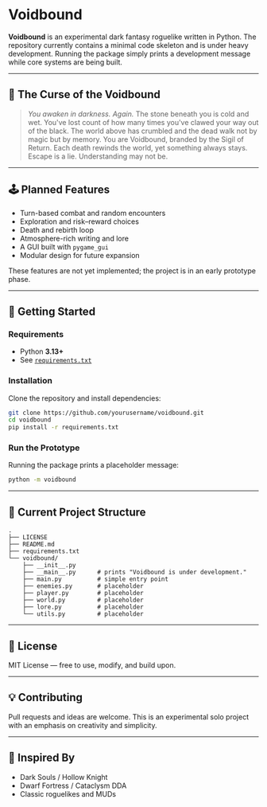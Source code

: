 # Voidbound

**Voidbound** is an experimental dark fantasy roguelike written in Python. The repository currently contains a minimal code skeleton and is under heavy development. Running the package simply prints a development message while core systems are being built.

---

## 🌌 The Curse of the Voidbound

> *You awaken in darkness. Again.*
> The stone beneath you is cold and wet. You've lost count of how many times you've clawed your way out of the black.
> The world above has crumbled and the dead walk not by magic but by memory.
> You are Voidbound, branded by the Sigil of Return. Each death rewinds the world, yet something always stays.
> Escape is a lie. Understanding may not be.

---

## 🕹️ Planned Features

- Turn-based combat and random encounters
- Exploration and risk–reward choices
- Death and rebirth loop
- Atmosphere-rich writing and lore
- A GUI built with `pygame_gui`
- Modular design for future expansion

These features are not yet implemented; the project is in an early prototype phase.

---

## 🚀 Getting Started

### Requirements

- Python **3.13+**
- See [`requirements.txt`](./requirements.txt)

### Installation

Clone the repository and install dependencies:

```bash
git clone https://github.com/yourusername/voidbound.git
cd voidbound
pip install -r requirements.txt
```

### Run the Prototype

Running the package prints a placeholder message:

```bash
python -m voidbound
```

---

## 🧱 Current Project Structure

```
.
├── LICENSE
├── README.md
├── requirements.txt
└── voidbound/
    ├── __init__.py
    ├── __main__.py      # prints "Voidbound is under development."
    ├── main.py          # simple entry point
    ├── enemies.py       # placeholder
    ├── player.py        # placeholder
    ├── world.py         # placeholder
    ├── lore.py          # placeholder
    └── utils.py         # placeholder
```

---

## 📜 License

MIT License — free to use, modify, and build upon.

---

## 💡 Contributing

Pull requests and ideas are welcome. This is an experimental solo project with an emphasis on creativity and simplicity.

---

## 🧠 Inspired By

- Dark Souls / Hollow Knight
- Dwarf Fortress / Cataclysm DDA
- Classic roguelikes and MUDs
